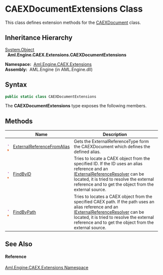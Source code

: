 CAEXDocumentExtensions Class
============================
This class defines extension methods for the [CAEXDocument][1] class.


Inheritance Hierarchy
---------------------
[System.Object][2]  
  **Aml.Engine.CAEX.Extensions.CAEXDocumentExtensions**  

  **Namespace:**  [Aml.Engine.CAEX.Extensions][3]  
  **Assembly:**  AML.Engine (in AML.Engine.dll)

Syntax
------

```csharp
public static class CAEXDocumentExtensions
```

The **CAEXDocumentExtensions** type exposes the following members.


Methods
-------

                                 | Name                            | Description                                                                                                                                                                                                                                           
-------------------------------- | ------------------------------- | ----------------------------------------------------------------------------------------------------------------------------------------------------------------------------------------------------------------------------------------------------- 
![Public method]![Static member] | [ExternalReferenceFromAlias][4] | Gets the ExternalReferenceType form the CAEXDocument which defines the defined alias.                                                                                                                                                                 
![Public method]![Static member] | [FindByID][5]                   | Tries to locate a CAEX object from the specified ID. If the ID uses an alias reference and an [IExternalReferenceResolver][6] can be located, it is tried to resolve the external reference and to get the object from the external source.           
![Public method]![Static member] | [FindByPath][7]                 | Tries to locates a CAEX object from the specified CAEX path. If the path uses an alias reference and an [IExternalReferenceResolver][6] can be located, it is tried to resolve the external reference and to get the object from the external source. 


See Also
--------

#### Reference
[Aml.Engine.CAEX.Extensions Namespace][3]  

[1]: ../../Aml.Engine.CAEX/CAEXDocument/README.md
[2]: https://docs.microsoft.com/dotnet/api/system.object
[3]: ../README.md
[4]: ExternalReferenceFromAlias.md
[5]: FindByID.md
[6]: ../../Aml.Engine.Services.Interfaces/IExternalReferenceResolver/README.md
[7]: FindByPath.md
[8]: https://www.automationml.org
[9]: ../../icons/logoShade.png
[Public method]: ../../icons/pubmethod.gif "Public method"
[Static member]: ../../icons/static.gif "Static member"